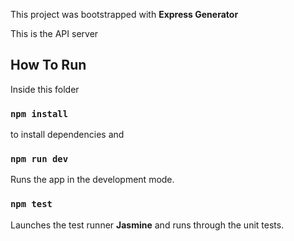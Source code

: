 This project was bootstrapped with **Express Generator**<br>

This is the API server

## How To Run

Inside this folder

### `npm install`

to install dependencies and

### `npm run dev`

Runs the app in the development mode.

### `npm test`

Launches the test runner **Jasmine** and runs through the unit tests.<br>
